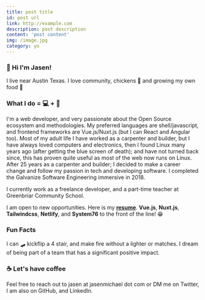 ```yaml
---
title: post title
id: post url
link: http://example.com
description: post description
content: 'post content'
img: /image.jpg
category: yo
---
```


### 👋 Hi I'm Jasen!

I live near Austin Texas. I love community, chickens 🐔 and growing my own food 🌱

### What I do = 💻 + 🔨

I'm a web developer, and very passionate about the Open Source ecosystem and methodologies. My preferred languages are shell/javascript, and frontend frameworks are Vue.js/Nuxt.js (but I can React and Angular too). Most of my adult life I have worked as a carpenter and builder, but I have always loved computers and electronics, then I found Linux many years ago (after getting the blue screen of death); and have not turned back since, this has proven quite useful as most of the web now runs on Linux. After 25 years as a carpenter and builder; I decided to make a career change and follow my passion in tech and developing software. I completed the Galvanize Software Engineering immersive in 2018.

I currently work as a freelance developer, and a part-time teacher at Greenbriar Community School.

I am open to new opportunities. Here is my **<a href="/jasenmichael-resume.pdf" target="_blank">resume</a>**. **Vue.js**, **Nuxt.js**, **Tailwindcss**, **Netlify**, and **System76** to the front of the line! 😁

### Fun Facts

I can 🛹 kickflip a 4 stair, and make fire without a lighter or matches. I dream of being part of a team that has a significant positive impact.

### ☕ Let's have coffee

Feel free to reach out to jasen at jasenmichael dot com or DM me on Twitter, I am also on GitHub, and LinkedIn.
